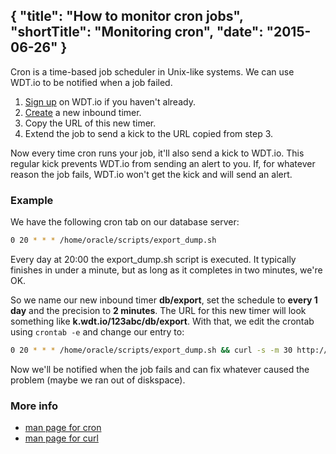 {
  "title": "How to monitor cron jobs",
  "shortTitle": "Monitoring cron",
  "date": "2015-06-26"
}
---
Cron is a time-based job scheduler in Unix-like systems. We can use WDT.io to be notified when a job failed.

1. [Sign up](https://wdt.io/signup) on WDT.io if you haven't already.
2. [Create](inbound_timer.html) a new inbound timer.
3. Copy the URL of this new timer.
4. Extend the job to send a kick to the URL copied from step 3.

Now every time cron runs your job, it'll also send a kick to WDT.io. This regular kick prevents WDT.io from sending an alert to you. If, for whatever reason the job fails, WDT.io won't get the kick and will send an alert.


### Example

We have the following cron tab on our database server:

```bash
0 20 * * * /home/oracle/scripts/export_dump.sh
```
Every day at 20:00 the export_dump.sh script is executed. It typically finishes in under a minute, but as long as it completes in two minutes, we're OK.

So we name our new inbound timer **db/export**, set the schedule to **every 1 day** and the precision to **2 minutes**. The URL for this new timer will look something like **k.wdt.io/123abc/db/export**. With that, we edit the crontab using `crontab -e` and change our entry to:

```bash
0 20 * * * /home/oracle/scripts/export_dump.sh && curl -s -m 30 http://k.wdt.io/123abc/db/export
```
Now we'll be notified when the job fails and can fix whatever caused the problem (maybe we ran out of diskspace).

### More info

- [man page for cron](http://linux.die.net/man/5/crontab)
- [man page for curl](http://linux.die.net/man/1/curl)
